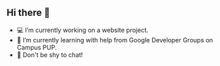 ## Hi there 👋

- 💻 I’m currently working on a website project.
- 📘 I’m currently learning with help from Google Developer Groups on Campus PUP.
- 💬 Don't be shy to chat!
<!--
**kw-asas/kw-asas** is a ✨ _special_ ✨ repository because its `README.md` (this file) appears on your GitHub profile.

Here are some ideas to get you started:

- 🔭 I’m currently working on ...
- 🌱 I’m currently learning ...
- 👯 I’m looking to collaborate on ...
- 🤔 I’m looking for help with ...
- 💬 Ask me about ...
- 📫 How to reach me: ...
- 😄 Pronouns: ...
- ⚡ Fun fact: ...
-->
